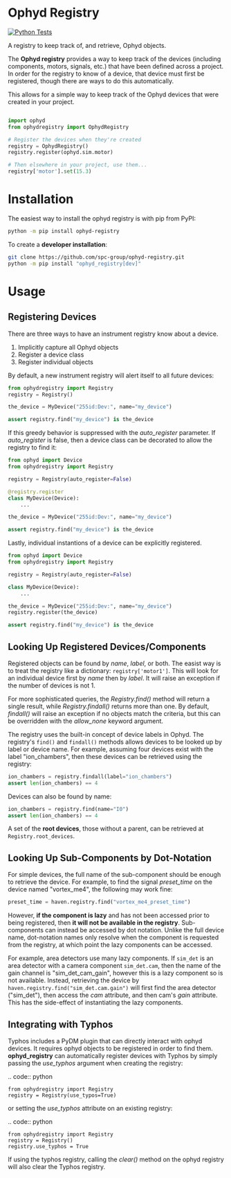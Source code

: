 # Ophyd Registry

[![Python Tests](https://github.com/spc-group/ophyd-registry/actions/workflows/ci.yml/badge.svg)](https://github.com/spc-group/ophyd-registry/actions/workflows/ci.yml)

A registry to keep track of, and retrieve, Ophyd objects.

The **Ophyd registry** provides a way to keep track of the devices
(including components, motors, signals, etc.) that have been defined
across a project. In order for the registry to know of a device, that
device must first be registered, though there are ways to do this
automatically.

This allows for a simple way to keep track of the Ophyd devices that were
created in your project.

```python

import ophyd
from ophydregistry import OphydRegistry

# Register the devices when they're created
registry = OphydRegistry()
registry.register(ophyd.sim.motor)

# Then elsewhere in your project, use them...
registry['motor'].set(15.3)

```

Installation
============

The easiest way to install the ophyd registry is with pip from PyPI:

```bash
python -m pip install ophyd-registry
```

To create a **developer installation**:

```bash
git clone https://github.com/spc-group/ophyd-registry.git
python -m pip install "ophyd_registry[dev]"
```

Usage
=====

Registering Devices
-------------------

There are three ways to have an instrument registry know about a
device.

1. Implicitly capture all Ophyd objects
2. Register a device class
3. Register individual objects

By default, a new instrument registry will alert itself to all future
devices:

```python
from ophydregistry import Registry
registry = Registry()

the_device = MyDevice("255id:Dev:", name="my_device")

assert registry.find("my_device") is the_device
```

If this greedy behavior is suppressed with the *auto_register*
parameter. If *auto_register* is false, then a device class can be
decorated to allow the registry to find it:

```python
from ophyd import Device
from ophydregistry import Registry

registry = Registry(auto_register=False)

@registry.register
class MyDevice(Device):
    ...

the_device = MyDevice("255id:Dev:", name="my_device")

assert registry.find("my_device") is the_device
```

Lastly, individual instantions of a device can be explicitly
registered.

```python
from ophyd import Device
from ophydregistry import Registry

registry = Registry(auto_register=False)

class MyDevice(Device):
    ...

the_device = MyDevice("255id:Dev:", name="my_device")
registry.register(the_device)

assert registry.find("my_device") is the_device
```

Looking Up Registered Devices/Components
----------------------------------------

Registered objects can be found by *name*, *label*, or both. The
easist way is to treat the registry like a dictionary:
``registry['motor1']``. This will look for an individual device first
by *name* then by *label*. It will raise an exception if the number of
devices is not 1.

For more sophisticated queries, the *Registry.find()* method will
return a single result, while *Registry.findall()* returns more than
one. By default, *findall()* will raise an exception if no objects
match the criteria, but this can be overridden with the *allow_none*
keyword argument.

The registry uses the built-in concept of device labels in Ophyd. The
registry's ``find()`` and ``findall()`` methods allows devices to be
looked up by label or device name. For example, assuming four devices
exist with the label "ion_chambers", then these devices can be
retrieved using the registry:

```python
ion_chambers = registry.findall(label="ion_chambers")
assert len(ion_chambers) == 4
```

Devices can also be found by name:

```python
ion_chambers = registry.find(name="I0")
assert len(ion_chambers) == 4
```

A set of the **root devices**, those without a parent, can be
retrieved at ``Registry.root_devices``.

Looking Up Sub-Components by Dot-Notation
-----------------------------------------

For simple devices, the full name of the sub-component should be
enough to retrieve the device. For example, to find the signal
*preset_time* on the device named "vortex_me4", the following may work
fine:

```python
preset_time = haven.registry.find("vortex_me4_preset_time")
```

However, **if the component is lazy** and has not been accessed prior
to being registered, then **it will not be available in the
registry**. Sub-components can instead be accessed by dot
notation. Unlike the full device name, dot-notation names only resolve
when the component is requested from the registry, at which point the
lazy components can be accessed.

For example, area detectors use many lazy components. If ``sim_det``
is an area detector with a camera component ``sim_det.cam``, then the
name of the gain channel is "sim_det_cam_gain", however this is a lazy
component so is not available. Instead, retrieving the device by
``haven.registry.find("sim_det.cam.gain")`` will first find the area
detector ("sim_det"), then access the *cam* attribute, and then cam's
*gain* attribute. This has the side-effect of instantiating the lazy
components.


Integrating with Typhos
-----------------------

Typhos includes a PyDM plugin that can directly interact with ophyd
devices. It requires ophyd objects to be registered in order to find
them. **ophyd_registry** can automatically register devices with
Typhos by simply passing the *use_typhos* argument when creating the
registry:

.. code:: python
    
    from ophydregistry import Registry
    registry = Registry(use_typos=True)

or setting the *use_typhos* attribute on an existing registry:

.. code:: python
    
    from ophydregistry import Registry
    registry = Registry()
    registry.use_typhos = True

If using the typhos registry, calling the *clear()* method on the
ophyd registry will also clear the Typhos registry.
